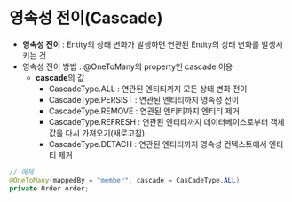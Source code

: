 # **영속성 전이(Cascade)**

-   **영속성 전이** : Entity의 상태 변화가 발생하면 연관된 Entity의 상태 변화를 발생시키는 것
-   영속성 전이 방법 : @OneToMany의 property인 cascade 이용
    -   **cascade**의 값
        -   CascadeType.ALL : 연관된 엔티티까지 모든 상태 변화 전이
        -   CascadeType.PERSIST : 연관된 엔티티까지 영속성 전이
        -   CascadeType.REMOVE : 연관된 엔티티까지 엔티티 제거
        -   CascadeType.REFRESH : 연관된 엔티티까지 데이터베이스로부터 객체값을 다시 가져오기(새로고침)
        -   CascadeType.DETACH : 연관된 엔티티까지 영속성 컨텍스트에서 엔티티 제거

```Java
// 예제
@OneToMany(mappedBy = "member", cascade = CasCadeType.ALL)
private Order order;
```